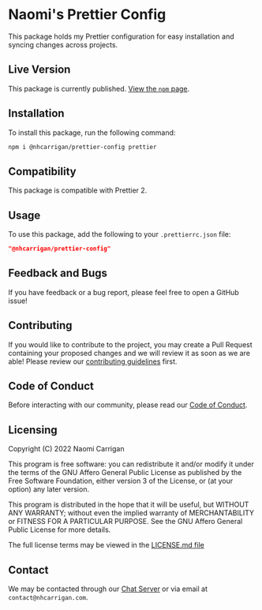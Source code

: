 # Naomi's Prettier Config

This package holds my Prettier configuration for easy installation and syncing changes across projects.

## Live Version

This package is currently published. [View the `npm` page](https://www.npmjs.com/package/@nhcarrigan/prettier-config).

## Installation

To install this package, run the following command:

```bash
npm i @nhcarrigan/prettier-config prettier
```

## Compatibility

This package is compatible with Prettier 2.

## Usage

To use this package, add the following to your `.prettierrc.json` file:

```json
"@nhcarrigan/prettier-config"
```

## Feedback and Bugs

If you have feedback or a bug report, please feel free to open a GitHub issue!

## Contributing

If you would like to contribute to the project, you may create a Pull Request containing your proposed changes and we will review it as soon as we are able! Please review our [contributing guidelines](CONTRIBUTING.md) first.

## Code of Conduct

Before interacting with our community, please read our [Code of Conduct](CODE_OF_CONDUCT.md).

## Licensing

Copyright (C) 2022 Naomi Carrigan

This program is free software: you can redistribute it and/or modify it under the terms of the GNU Affero General Public License as published by the Free Software Foundation, either version 3 of the License, or (at your option) any later version.

This program is distributed in the hope that it will be useful, but WITHOUT ANY WARRANTY; without even the implied warranty of MERCHANTABILITY or FITNESS FOR A PARTICULAR PURPOSE. See the GNU Affero General Public License for more details.

The full license terms may be viewed in the [LICENSE.md file](./LICENSE.md)

## Contact

We may be contacted through our [Chat Server](http://chat.nhcarrigan.com) or via email at `contact@nhcarrigan.com`.
